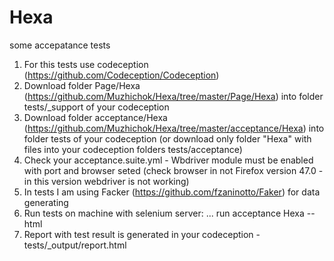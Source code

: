 # Hexa
some accepatance tests

1. For this tests use codeception (https://github.com/Codeception/Codeception)
2. Download folder Page/Hexa (https://github.com/Muzhichok/Hexa/tree/master/Page/Hexa) into folder tests/_support of your codeception
3. Download folder acceptance/Hexa (https://github.com/Muzhichok/Hexa/tree/master/acceptance/Hexa) into folder tests of your codeception (or download only folder "Hexa" with files into your codeception folders tests/acceptance)
4. Check your acceptance.suite.yml - Wbdriver module must be enabled with port and browser seted (check browser in not Firefox version 47.0 -  in this version webdriver is not working)
5. In tests I am using Facker (https://github.com/fzaninotto/Faker) for data generating
6. Run tests on machine with selenium server: ... run acceptance Hexa --html
7. Report with test result is generated in your codeception - tests/_output/report.html
